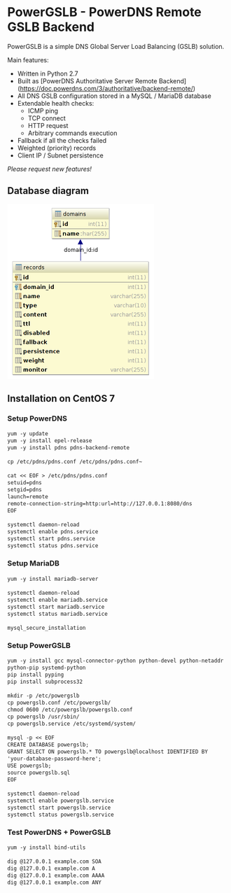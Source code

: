 # PowerGSLB - PowerDNS Remote GSLB Backend

PowerGSLB is a simple DNS Global Server Load Balancing (GSLB) solution.

Main features:
* Written in Python 2.7
* Built as [PowerDNS Authoritative Server Remote Backend] (https://doc.powerdns.com/3/authoritative/backend-remote/)
* All DNS GSLB configuration stored in a MySQL / MariaDB database
* Extendable health checks:
    * ICMP ping
    * TCP connect
    * HTTP request
    * Arbitrary commands execution
* Fallback if all the checks failed
* Weighted (priority) records
* Client IP / Subnet persistence

*Please request new features!*

## Database diagram

![](https://github.com/AlekseyChudov/powergslb/blob/master/images/database.png?raw=true)

## Installation on CentOS 7

### Setup PowerDNS

```
yum -y update
yum -y install epel-release
yum -y install pdns pdns-backend-remote

cp /etc/pdns/pdns.conf /etc/pdns/pdns.conf~

cat << EOF > /etc/pdns/pdns.conf
setuid=pdns
setgid=pdns
launch=remote
remote-connection-string=http:url=http://127.0.0.1:8080/dns
EOF

systemctl daemon-reload
systemctl enable pdns.service
systemctl start pdns.service
systemctl status pdns.service
```

### Setup MariaDB

```
yum -y install mariadb-server

systemctl daemon-reload
systemctl enable mariadb.service
systemctl start mariadb.service
systemctl status mariadb.service

mysql_secure_installation
```

### Setup PowerGSLB

```shell
yum -y install gcc mysql-connector-python python-devel python-netaddr python-pip systemd-python
pip install pyping
pip install subprocess32

mkdir -p /etc/powergslb
cp powergslb.conf /etc/powergslb/
chmod 0600 /etc/powergslb/powergslb.conf
cp powergslb /usr/sbin/
cp powergslb.service /etc/systemd/system/

mysql -p << EOF
CREATE DATABASE powergslb;
GRANT SELECT ON powergslb.* TO powergslb@localhost IDENTIFIED BY 'your-database-password-here';
USE powergslb;
source powergslb.sql
EOF

systemctl daemon-reload
systemctl enable powergslb.service
systemctl start powergslb.service
systemctl status powergslb.service
```

### Test PowerDNS + PowerGSLB

```
yum -y install bind-utils

dig @127.0.0.1 example.com SOA
dig @127.0.0.1 example.com A
dig @127.0.0.1 example.com AAAA
dig @127.0.0.1 example.com ANY
```
